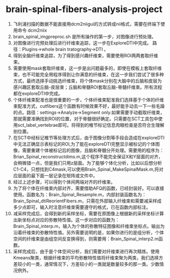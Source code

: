 ﻿# brain-spinal-fibers-analysis-project
 1. 飞利浦扫描的数据不能直接用dcm2niigui的方式转成nii格式，需要在终端下使用命令 dcm2niix 
 2. brain_spinal_imgpreproc.sh 是所有操作的第一步，对图像进行预处理。
 3. 对图像进行完预处理后进行纤维束追踪，这一步在ExploreDTI中完成。 路径：Plugins->whole brain tratography->DTI 。
 4. 得到全脑纤维束追踪，为了得到感兴趣纤维束，需要使用ROI两两套取纤维束。
 5. 需要使用mask套取纤维束，这一步是出问题最多的，即使在模板上套取纤维束，也不可能完全用程序得到让你满意的纤维束，在这一步我们尝试了很多种方式，最终选择手动挑选纤维束，将个体mask分别在大脑中的丘脑和皮层为感兴趣区套取丘脑-皮层束；丘脑和脊髓ROI套取丘脑-脊髓纤维束。所有流程都在exploreDTI中完成。
 6. 个体纤维束配准也是很重要的一步，个体纤维束配准我们选择基于个体的纤维束配准方式，cutfibers这个函数有时候效果不好，最好能手动去一下一些毛躁的点。路径：settings->Analyze->Segment only.如果需要手动截取纤维束，那就需要准确找到ROI的位置，对于脊髓很好确定。只需要在SCT工具包中使用sct_label_vertebrae即可。将得到的椎节标记信息肉眼检查是否符合生理解剖位置。
 7. 在SCT中经标记椎节等处理方式后，由于图像分割等手段会造成在exploreDTI中无法正确显示表标记的ROI,为了能在exploreDTI完整显示被标记的个体图像，需要重建个体被标记后的图像，且脑和脊髓分开处理。需要用的程序为：Brian_Spinal_reconstructdims.m,这个程序不能完全保证X和Y层面的对齐，会稍微错一点，但是我们只用z层面。为了能够个体化分析，比如以后想分析C1-C4，只想找到C4mask,可以使用Brain_Spinal_MakeSpinalMask.m,将对应层面的最下面一层记录在矩阵或文件中。
 8. 经过上述步骤，可以得到个体间两端对齐的纤维束。
 9. 为了将个体在纤维束内部对齐，需要借助AFQ的函数，已经封装好。可以直接使用。函数名为：Brain_Spinal_Resample.m，内部封装函数名为：Brain_Spinal_dtiReorientFibers.m，只需在外部输入纤维束和需要减采样成多少点即可，输入时注意纤维束需要遵守的格式，已在函数内部标注。
 10. 减采样完成后，会得到新的采样坐标，需要在原图像上根据新的采样坐标计算出新坐标点对应的弥散特性值。这一步对应的函数为：Brain_Spinal_interp.m，输入为个体的弥散特征图像和纤维束坐标点。输出为沿着纤维束的弥散特性值。另外需要说明的是，如果你进行的是组分析，个体空间的纤维束是由组空间反变换得到，则需要用：Brain_Spinal_interp2.m函数。
 11. 采样完成后，由于是个体空间分析，我们需要对纤维束进行再次精炼。使用Kmeans聚类，根据纤维束的平均弥散特性值将纤维束聚为两类，我们选择方差较小的一类，通常情况下，方差较小的一类就是数量较多的那一类。少数情况例外。

 
 
 
 
